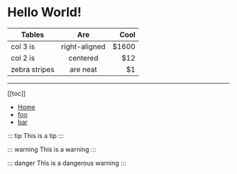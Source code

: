 # Hello World!

| Tables        | Are           | Cool  |
| ------------- |:-------------:| -----:|
| col 3 is      | right-aligned | $1600 |
| col 2 is      | centered      |   $12 |
| zebra stripes | are neat      |    $1 |

---

[[toc]]


- [Home](/) <!-- 跳转到根部的 README.md -->
- [foo](/foo/) <!-- 跳转到 foo 文件夹的 index.html -->
- [bar](/bar/) <!-- 跳转到 foo 文件夹的 index.html -->



::: tip
This is a tip
:::

::: warning
This is a warning
:::

::: danger
This is a dangerous warning
:::

<ClientOnly>
  <v-comment path=""/>
</ClientOnly>